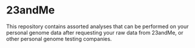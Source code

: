 # 23andMe 
This repository contains assorted analyses that can be performed on your personal genome data after requesting your raw data from 23andMe, or other personal genome testing companies. 
